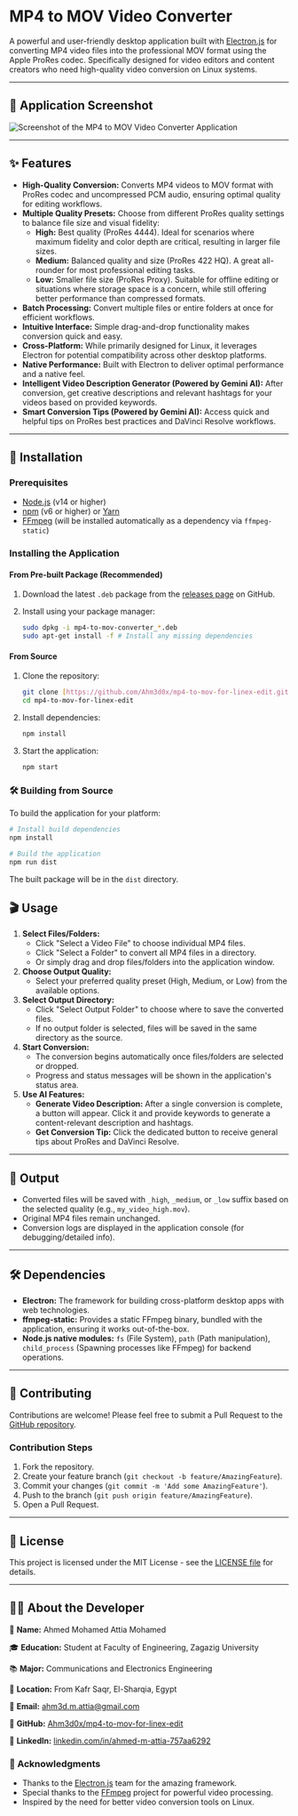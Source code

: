 


# MP4 to MOV Video Converter

A powerful and user-friendly desktop application built with [Electron.js](https://www.electronjs.org/) for converting MP4 video files into the professional MOV format using the Apple ProRes codec. Specifically designed for video editors and content creators who need high-quality video conversion on Linux systems.

---

## 📸 Application Screenshot

![Screenshot of the MP4 to MOV Video Converter Application](https://raw.githubusercontent.com/Ahm3d0x/mp4-to-mov-for-linex-edit/main/assets/Screenshot%20from%202025-06-30%2012-26-30.png)

---

## ✨ Features

* **High-Quality Conversion:** Converts MP4 videos to MOV format with ProRes codec and uncompressed PCM audio, ensuring optimal quality for editing workflows.
* **Multiple Quality Presets:** Choose from different ProRes quality settings to balance file size and visual fidelity:
    * **High:** Best quality (ProRes 4444). Ideal for scenarios where maximum fidelity and color depth are critical, resulting in larger file sizes.
    * **Medium:** Balanced quality and size (ProRes 422 HQ). A great all-rounder for most professional editing tasks.
    * **Low:** Smaller file size (ProRes Proxy). Suitable for offline editing or situations where storage space is a concern, while still offering better performance than compressed formats.
* **Batch Processing:** Convert multiple files or entire folders at once for efficient workflows.
* **Intuitive Interface:** Simple drag-and-drop functionality makes conversion quick and easy.
* **Cross-Platform:** While primarily designed for Linux, it leverages Electron for potential compatibility across other desktop platforms.
* **Native Performance:** Built with Electron to deliver optimal performance and a native feel.
* **Intelligent Video Description Generator (Powered by Gemini AI):** After conversion, get creative descriptions and relevant hashtags for your videos based on provided keywords.
* **Smart Conversion Tips (Powered by Gemini AI):** Access quick and helpful tips on ProRes best practices and DaVinci Resolve workflows.

---

## 🚀 Installation

### Prerequisites

* [Node.js](https://nodejs.org/) (v14 or higher)
* [npm](https://www.npmjs.com/) (v6 or higher) or [Yarn](https://yarnpkg.com/)
* [FFmpeg](https://ffmpeg.org/) (will be installed automatically as a dependency via `ffmpeg-static`)

### Installing the Application

#### From Pre-built Package (Recommended)

1.  Download the latest `.deb` package from the [releases page](https://github.com/Ahm3d0x/mp4-to-mov-for-linex-edit/releases) on GitHub.
2.  Install using your package manager:

    ```bash
    sudo dpkg -i mp4-to-mov-converter_*.deb
    sudo apt-get install -f # Install any missing dependencies
    ```

#### From Source

1.  Clone the repository:

    ```bash
    git clone [https://github.com/Ahm3d0x/mp4-to-mov-for-linex-edit.git](https://github.com/Ahm3d0x/mp4-to-mov-for-linex-edit.git)
    cd mp4-to-mov-for-linex-edit
    ```

2.  Install dependencies:

    ```bash
    npm install
    ```

3.  Start the application:

    ```bash
    npm start
    ```

### 🛠 Building from Source

To build the application for your platform:

```bash
# Install build dependencies
npm install

# Build the application
npm run dist
```

The built package will be in the `dist` directory.



## 🎬 Usage

1.  **Select Files/Folders:**
      * Click "Select a Video File" to choose individual MP4 files.
      * Click "Select a Folder" to convert all MP4 files in a directory.
      * Or simply drag and drop files/folders into the application window.
2.  **Choose Output Quality:**
      * Select your preferred quality preset (High, Medium, or Low) from the available options.
3.  **Select Output Directory:**
      * Click "Select Output Folder" to choose where to save the converted files.
      * If no output folder is selected, files will be saved in the same directory as the source.
4.  **Start Conversion:**
      * The conversion begins automatically once files/folders are selected or dropped.
      * Progress and status messages will be shown in the application's status area.
5.  **Use AI Features:**
      * **Generate Video Description:** After a single conversion is complete, a button will appear. Click it and provide keywords to generate a content-relevant description and hashtags.
      * **Get Conversion Tip:** Click the dedicated button to receive general tips about ProRes and DaVinci Resolve.

-----

## 📁 Output

  * Converted files will be saved with `_high`, `_medium`, or `_low` suffix based on the selected quality (e.g., `my_video_high.mov`).
  * Original MP4 files remain unchanged.
  * Conversion logs are displayed in the application console (for debugging/detailed info).

-----

## 🛠 Dependencies

  * **Electron:** The framework for building cross-platform desktop apps with web technologies.
  * **ffmpeg-static:** Provides a static FFmpeg binary, bundled with the application, ensuring it works out-of-the-box.
  * **Node.js native modules:** `fs` (File System), `path` (Path manipulation), `child_process` (Spawning processes like FFmpeg) for backend operations.

-----

## 🤝 Contributing

Contributions are welcome\! Please feel free to submit a Pull Request to the [GitHub repository](https://www.google.com/search?q=https://github.com/Ahm3d0x/mp4-to-mov-for-linex-edit).

### Contribution Steps

1.  Fork the repository.
2.  Create your feature branch (`git checkout -b feature/AmazingFeature`).
3.  Commit your changes (`git commit -m 'Add some AmazingFeature'`).
4.  Push to the branch (`git push origin feature/AmazingFeature`).
5.  Open a Pull Request.

-----

## 📜 License

This project is licensed under the MIT License - see the [LICENSE file](https://www.google.com/search?q=https://github.com/Ahm3d0x/mp4-to-mov-for-linex-edit/blob/main/LICENSE) for details.

-----

## 👨‍💻 About the Developer

👋 **Name:** Ahmed Mohamed Attia Mohamed

🎓 **Education:** Student at Faculty of Engineering, Zagazig University

📚 **Major:** Communications and Electronics Engineering

📍 **Location:** From Kafr Saqr, El-Sharqia, Egypt

📧 **Email:** [ahm3d.m.attia@gmail.com](mailto:ahm3d.m.attia@gmail.com)

🔗 **GitHub:** [Ahm3d0x/mp4-to-mov-for-linex-edit](https://www.google.com/search?q=https://github.com/Ahm3d0x/mp4-to-mov-for-linex-edit)

🔗 **LinkedIn:** [linkedin.com/in/ahmed-m-attia-757aa6292](https://www.google.com/search?q=https://www.linkedin.com/in/ahmed-m-attia-757aa6292)

### 🙏 Acknowledgments

  * Thanks to the [Electron.js](https://www.electronjs.org/) team for the amazing framework.
  * Special thanks to the [FFmpeg](https://ffmpeg.org/) project for powerful video processing.
  * Inspired by the need for better video conversion tools on Linux.



